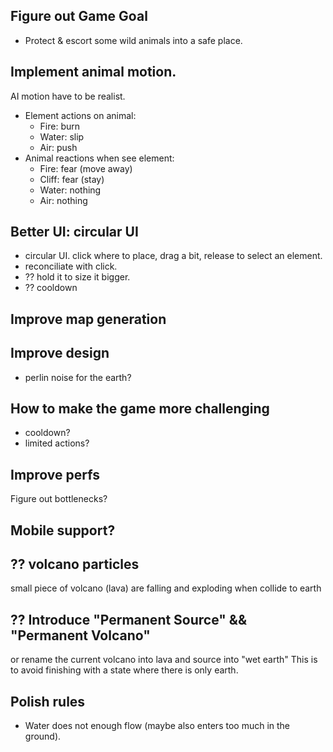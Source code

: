 Figure out Game Goal
---
- Protect & escort some wild animals into a safe place.

Implement animal motion.
---
AI motion have to be realist.

- Element actions on animal:
  - Fire: burn
  - Water: slip
  - Air: push
- Animal reactions when see element:
  - Fire: fear (move away)
  - Cliff: fear (stay)
  - Water: nothing
  - Air: nothing


Better UI: circular UI
---
- circular UI. click where to place, drag a bit, release to select an element.
- reconciliate with click.
- ?? hold it to size it bigger.
- ?? cooldown

Improve map generation
---


Improve design
---
- perlin noise for the earth?

How to make the game more challenging
---

- cooldown?
- limited actions?

Improve perfs
---

Figure out bottlenecks?


Mobile support?
---


?? volcano particles
---

small piece of volcano (lava) are falling and exploding when collide to earth

?? Introduce "Permanent Source" && "Permanent Volcano"
---
or rename the current volcano into lava and source into "wet earth"
This is to avoid finishing with a state where there is only earth.


Polish rules
---

- Water does not enough flow (maybe also enters too much in the ground).
